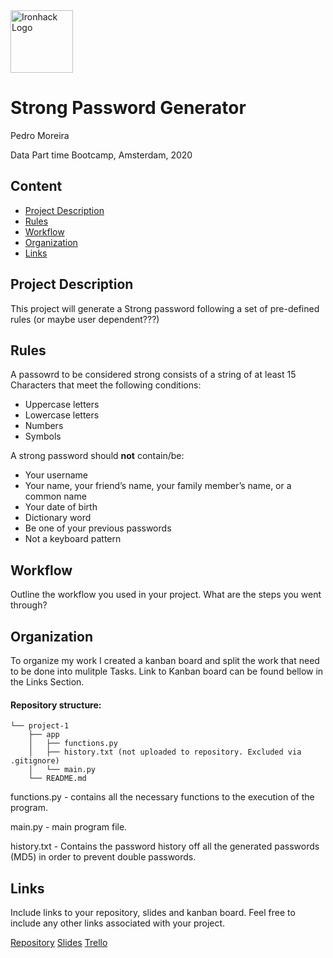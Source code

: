 <img src="https://bit.ly/2VnXWr2" alt="Ironhack Logo" width="100"/>

# Strong Password Generator
 Pedro Moreira

Data Part time Bootcamp, Amsterdam, 2020

## Content
- [Project Description](#project-description)
- [Rules](#rules)
- [Workflow](#workflow)
- [Organization](#organization)
- [Links](#links)

## Project Description
This project will generate a Strong password following a set of pre-defined rules (or maybe user dependent???)

## Rules
A passowrd to be considered strong consists of a string of at least 15 Characters that meet the following conditions:
- Uppercase letters
- Lowercase letters
- Numbers
- Symbols

A strong password should **not** contain/be:
- Your username
- Your name, your friend’s name, your family member’s name, or a common name
- Your date of birth
- Dictionary word
- Be one of your previous passwords
- Not a keyboard pattern

## Workflow
Outline the workflow you used in your project. What are the steps you went through?

## Organization
To organize my work I created a kanban board and split the work that need to be done into mulitple Tasks. 
Link to Kanban board can be found bellow in the Links Section.

#### Repository structure:
```
└── project-1
    ├── app
    │   ├── functions.py
    │   ├── history.txt (not uploaded to repository. Excluded via .gitignore)
    │   └── main.py
    └── README.md
```

functions.py - contains all the necessary functions to the execution of the program.

main.py - main program file.

history.txt - Contains the password history off all the generated passwords (MD5) in order to prevent double passwords.

## Links
Include links to your repository, slides and kanban board. Feel free to include any other links associated with your project.

[Repository](https://github.com/pmoreira1/project-1)
[Slides](https://slides.com/)
[Trello](https://trello.com/b/QoLnW4cq/project-1-create-your-own-game)

